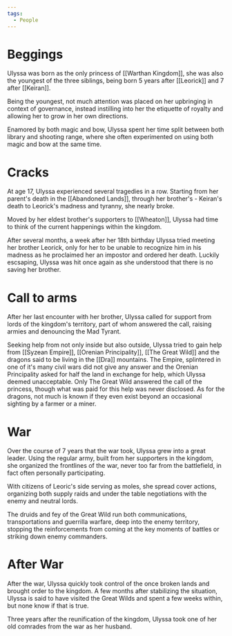 ```yaml
---
tags:
  - People
---
```

# Beggings
Ulyssa was born as the only princess of [[Warthan Kingdom]], she was also the youngest of the three siblings, being born 5 years after [[Leorick]] and 7 after [[Keiran]].

Being the youngest, not much attention was placed on her upbringing in context of governance, instead instilling into her the etiquette of royalty and allowing her to grow in her own directions.

Enamored by both magic and bow, Ulyssa spent her time split between both library and shooting range, where she often experimented on using both magic and bow at the same time.

# Cracks
At age 17, Ulyssa experienced several tragedies in a row. Starting from her parent's death in the [[Abandoned Lands]], through her brother's - Keiran's death to Leorick's madness and tyranny, she nearly broke.

Moved by her eldest brother's supporters to [[Wheaton]], Ulyssa had time to think of the current happenings within the kingdom.

After several months, a week after her 18th birthday Ulyssa tried meeting her brother Leorick, only for her to be unable to recognize him in his madness as he proclaimed her an impostor and ordered her death. Luckily escsaping, Ulyssa was hit once again as she understood that there is no saving her brother.
# Call to arms
After her last encounter with her brother, Ulyssa called for support from lords of the kingdom's territory, part of whom answered the call, raising armies and denouncing the Mad Tyrant.

Seeking help from not only inside but also outside, Ulyssa tried to gain help from [[Syzean Empire]], [[Orenian Principality]], [[The Great Wild]] and the dragons said to be living in the [[Dra]] mountains.
The Empire, splintered in one of it's many civil wars did not give any answer and the Orenian Principality asked for half the land in exchange for help, which Ulyssa deemed unacceptable.
Only The Great Wild answered the call of the princess, though what was paid for this help was never disclosed. As for the dragons, not much is known if they even exist beyond an occasional sighting by a farmer or a miner.

# War
Over the course of 7 years that the war took, Ulyssa grew into a great leader.
Using the regular army, built from her supporters in the kingdom, she organized the frontlines of the war, never too far from the battlefield, in fact often personally participating.

With citizens of Leoric's side serving as moles, she spread cover actions, organizing both supply raids and under the table negotiations with the enemy and neutral lords.

The druids and fey of the Great Wild run both communications, transportations and guerrilla warfare, deep into the enemy territory, stopping the reinforcements from coming at the key moments of battles or striking down enemy commanders.

# After War
After the war, Ulyssa quickly took control of the once broken lands and brought order to the kingdom.
A few months after stabilizing the situation, Ulyssa is said to have visited the Great Wilds and spent a few weeks within, but none know if that is true.

Three years after the reunification of the kingdom, Ulyssa took one of her old comrades from the war as her husband.